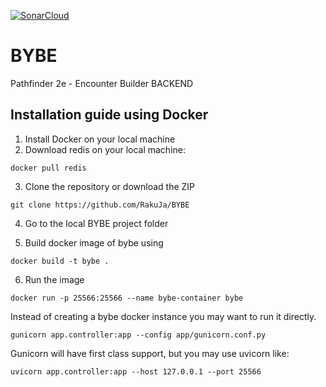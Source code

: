 [![SonarCloud](https://sonarcloud.io/images/project_badges/sonarcloud-orange.svg)](https://sonarcloud.io/summary/new_code?id=RakuJa_BYBE)

# BYBE
Pathfinder 2e - Encounter Builder BACKEND

## Installation guide using Docker

1) Install Docker on your local machine
2) Download redis on your local machine:
```
docker pull redis
```
3) Clone the repository or download the ZIP
```
git clone https://github.com/RakuJa/BYBE
```
4) Go to the local BYBE project folder

5) Build docker image of bybe using
```
docker build -t bybe .
```

6) Run the image
```
docker run -p 25566:25566 --name bybe-container bybe
```

Instead of creating a bybe docker instance you may want to run it directly.

```
gunicorn app.controller:app --config app/gunicorn.conf.py
```


Gunicorn will have first class support, but you may use uvicorn like:
```
uvicorn app.controller:app --host 127.0.0.1 --port 25566
```


